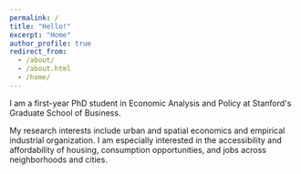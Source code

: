 ```yaml
---
permalink: /
title: "Hello!"
excerpt: "Home"
author_profile: true
redirect_from: 
  - /about/
  - /about.html
  - /home/
---
```


I am a first-year PhD student in Economic Analysis and Policy at Stanford's Graduate School of Business. 

My research interests include urban and spatial economics and empirical industrial organization. I am especially interested in the accessibility and affordability of housing, consumption opportunities, and jobs across neighborhoods and cities.
